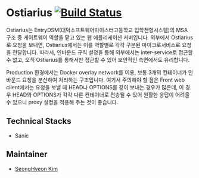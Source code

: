 # Ostiarius [![Build Status](https://travis-ci.org/EntryDSM/Ostiarius.svg?branch=master)](https://travis-ci.org/EntryDSM/Ostiarius)

 Ostiarius는 EntryDSM(대덕소프트웨어마이스터고등학교 입학전형시스템)의 MSA 구조 중 게이트웨이 역할을 맡고 있는 웹 애플리케이션 서버입니다. 외부에서 Ostiarius로 요청을 보내면, Ostiarius에서는 이를 역할별로 각각 구분된 마이크로서비스로 요청을 전달합니다. 따라서, 인바운드 규칙 설정을 통해 외부에서는 inter-service로 접근할 수 없고, 오직 Ostiarius를 통해서만 접근할 수 있어 보안적인 측면에서도 유리합니다.

 Production 환경에서는 Docker overlay network를 이용, 보통 3개의 컨테이너가 인바운드 요청을 분산하여 처리하는 구조입니다. 여기서 주의해야 할 점은 Front web client에서는 요청을 보낼 때 HEAD나 OPTIONS를 같이 보내는 경우가 많은데, 이 경우 HEAD와 OPTIONS가 각각 다른 컨테이너로 전송될 수 있어 원활한 응답이 어려울 수 있으니 proxy 설정을 적용해 주는 것이 좋습니다.

## Technical Stacks

- Sanic

## Maintainer

- [SeongHyeon Kim](https://github.com/NovemberOscar)